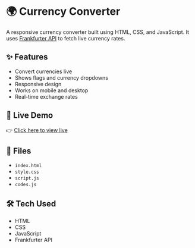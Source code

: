 # 🌍 Currency Converter

A responsive currency converter built using HTML, CSS, and JavaScript. It uses [Frankfurter API](https://www.frankfurter.app/) to fetch live currency rates.

## ✨ Features
- Convert currencies live
- Shows flags and currency dropdowns
- Responsive design
- Works on mobile and desktop
- Real-time exchange rates


## 🚀 Live Demo
👉 [Click here to view live](https://joshiyl.github.io/currency-converter)

## 📁 Files
- `index.html`
- `style.css`
- `script.js`
- `codes.js`

## 🛠️ Tech Used
- HTML
- CSS
- JavaScript
- Frankfurter API
